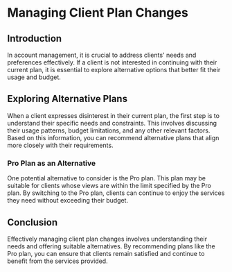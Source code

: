 # Managing Client Plan Changes

## Introduction

In account management, it is crucial to address clients' needs and preferences effectively. If a client is not interested in continuing with their current plan, it is essential to explore alternative options that better fit their usage and budget.

## Exploring Alternative Plans

When a client expresses disinterest in their current plan, the first step is to understand their specific needs and constraints. This involves discussing their usage patterns, budget limitations, and any other relevant factors. Based on this information, you can recommend alternative plans that align more closely with their requirements.

### Pro Plan as an Alternative

One potential alternative to consider is the Pro plan. This plan may be suitable for clients whose views are within the limit specified by the Pro plan. By switching to the Pro plan, clients can continue to enjoy the services they need without exceeding their budget.

## Conclusion

Effectively managing client plan changes involves understanding their needs and offering suitable alternatives. By recommending plans like the Pro plan, you can ensure that clients remain satisfied and continue to benefit from the services provided.